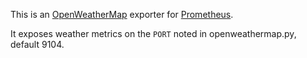 This is an [OpenWeatherMap](https://openweathermap.org/) exporter for [Prometheus](https://prometheus.io/).

It exposes weather metrics on the `PORT` noted in openweathermap.py, default 9104. 
